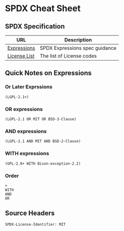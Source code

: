 # SPDX Cheat Sheet

## SPDX Specification

| URL      | Description |
| ----------- | ----------- |
| [Expressions](https://spdx.github.io/spdx-spec/appendix-IV-SPDX-license-expressions/) | SPDX Expressions spec guidance |
| [License List](https://spdx.github.io/spdx-spec/appendix-I-SPDX-license-list/) | The list of License codes |

## Quick Notes on Expressions
### Or Later Exprssions
    (LGPL-2.1+)
### OR expressions
    (LGPL-2.1 OR MIT OR BSD-3-Clause)
### AND expressions
    (LGPL-2.1 AND MIT AND BSD-2-Clause)
### WITH expressions
    (GPL-2.0+ WITH Bison-exception-2.2)
### Order  
    +
    WITH
    AND
    OR

## Source Headers
    SPDX-License-Identifier: MIT
